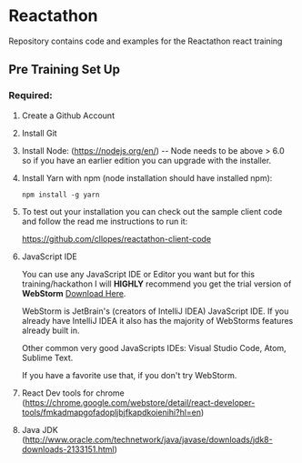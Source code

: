 # Reactathon
Repository contains code and examples for the Reactathon react training

## Pre Training Set Up

### Required:

1. Create a Github Account

1. Install Git

1. Install Node: (https://nodejs.org/en/) -- Node needs to be above > 6.0 so if you have an earlier edition you can upgrade with the installer.

1. Install Yarn with npm (node installation should have installed npm):

    `npm install -g yarn`

1. To test out your installation you can check out the sample client code and follow the read me instructions to run it:

    https://github.com/cllopes/reactathon-client-code


1. JavaScript IDE

    You can use any JavaScript IDE or Editor you want but for this training/hackathon I will __HIGHLY__ recommend you get the 
trial version of **WebStorm** [Download Here](https://www.jetbrains.com/webstorm/download/).

    WebStorm is JetBrain's (creators of IntelliJ IDEA) JavaScript IDE. If you already have IntelliJ IDEA it also has the majority
    of WebStorms features already built in.
    
    Other common very good JavaScripts IDEs: Visual Studio Code, Atom, Sublime Text.
    
    If you have a favorite use that, if you don't try WebStorm.

1. React Dev tools for chrome (https://chrome.google.com/webstore/detail/react-developer-tools/fmkadmapgofadopljbjfkapdkoienihi?hl=en)

1. Java JDK (http://www.oracle.com/technetwork/java/javase/downloads/jdk8-downloads-2133151.html)

